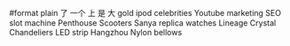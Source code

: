 #format plain
了
一个
上
是
大
gold
ipod
celebrities
Youtube
marketing
SEO
slot machine
Penthouse
Scooters
Sanya
replica watches
Lineage
Crystal Chandeliers
LED strip
Hangzhou
Nylon
bellows
